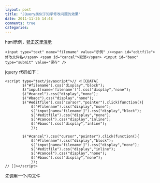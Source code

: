 ```yaml
---
layout: post
title: "JQuery类似于知乎修改问题的效果"
date: 2011-11-26 14:48
comments: true
categories: 
---
```


html示例，[猛击这里演示](/demo/edit.html)
    
    
    <input type="text" name="filename" value="示例" /><span id="editfile">修改文件名</span> <span id="cancel">取消</span> <input id="baoc" type="submit" value="保存" />

jquery 代码如下： 
    
    
    <script type="text/javascript">// <![CDATA[
    		$("#filename").css("display","block");
    		$("input[name='filename']").css("display","none");
    		$("#cancel").css("display","none");
    		$("#baoc").css("display","none");
    		$("#editfile").css("cursor","pointer").click(function(){
    			$("#filename").css("display","none");
    			$("input[name='filename']").css("display","block");
    			$("#editfile").css("display","none");
    			$("#cancel").css("display","inline");
    			$("#baoc").css("display","inline");
    			});
    
    		$("#cancel").css("cursor","pointer").click(function(){
    			$("#filename").css("display","block");
    			$("input[name='filename']").css("display","none");
    			$("#editfile").css("display","inline");
    			$("#cancel").css("display","none");
    			$("#baoc").css("display","none");
    			});
    // ]]></script>

先调用一个JQ文件
